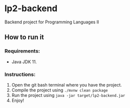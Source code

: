 # lp2-backend
Backend project for Programming Languages II

## How to run it
### Requirements:
* Java JDK 11.

### Instructions:
1. Open the git bash terminal where you have the project.
2. Compile the project using `./mvnw clean package`
3. Run the project using `java -jar target/lp2-backend.jar`
4. Enjoy!

